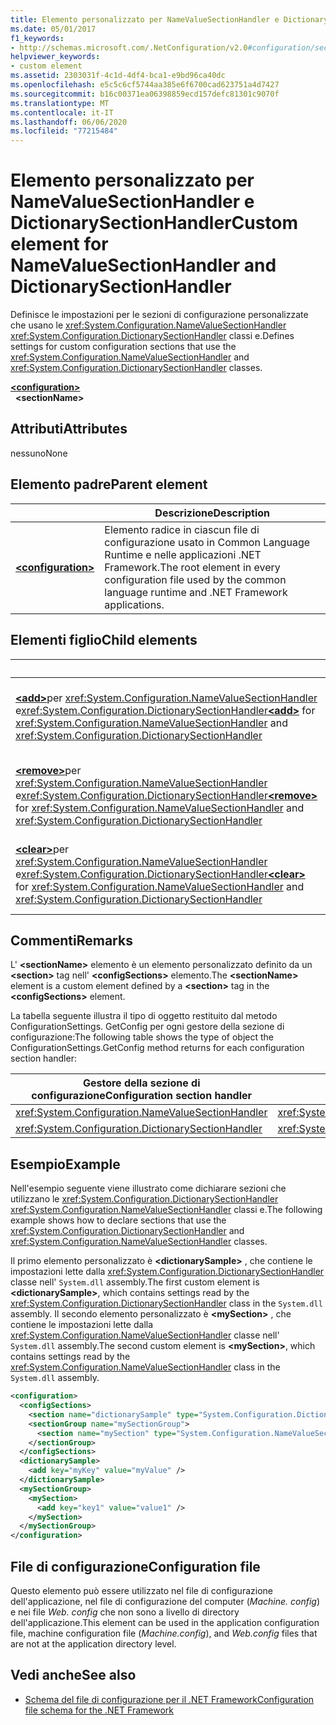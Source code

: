 ```yaml
---
title: Elemento personalizzato per NameValueSectionHandler e DictionarySectionHandler
ms.date: 05/01/2017
f1_keywords:
- http://schemas.microsoft.com/.NetConfiguration/v2.0#configuration/sectionName
helpviewer_keywords:
- custom element
ms.assetid: 2303031f-4c1d-4df4-bca1-e9bd96ca40dc
ms.openlocfilehash: e5c5c6cf5744aa385e6f6700cad623751a4d7427
ms.sourcegitcommit: b16c00371ea06398859ecd157defc81301c9070f
ms.translationtype: MT
ms.contentlocale: it-IT
ms.lasthandoff: 06/06/2020
ms.locfileid: "77215484"
---
```

# <a name="custom-element-for-namevaluesectionhandler-and-dictionarysectionhandler"></a><span data-ttu-id="2bfd0-102">Elemento personalizzato per NameValueSectionHandler e DictionarySectionHandler</span><span class="sxs-lookup"><span data-stu-id="2bfd0-102">Custom element for NameValueSectionHandler and DictionarySectionHandler</span></span>

<span data-ttu-id="2bfd0-103">Definisce le impostazioni per le sezioni di configurazione personalizzate che usano le <xref:System.Configuration.NameValueSectionHandler> <xref:System.Configuration.DictionarySectionHandler> classi e.</span><span class="sxs-lookup"><span data-stu-id="2bfd0-103">Defines settings for custom configuration sections that use the <xref:System.Configuration.NameValueSectionHandler> and <xref:System.Configuration.DictionarySectionHandler> classes.</span></span>

[**\<configuration>**](configuration-element.md)\
&nbsp;&nbsp;**\<sectionName>**

## <a name="attributes"></a><span data-ttu-id="2bfd0-104">Attributi</span><span class="sxs-lookup"><span data-stu-id="2bfd0-104">Attributes</span></span>

<span data-ttu-id="2bfd0-105">nessuno</span><span class="sxs-lookup"><span data-stu-id="2bfd0-105">None</span></span>

## <a name="parent-element"></a><span data-ttu-id="2bfd0-106">Elemento padre</span><span class="sxs-lookup"><span data-stu-id="2bfd0-106">Parent element</span></span>

|     | <span data-ttu-id="2bfd0-107">Descrizione</span><span class="sxs-lookup"><span data-stu-id="2bfd0-107">Description</span></span> |
| --- | ----------- |
| [**\<configuration>**](configuration-element.md) | <span data-ttu-id="2bfd0-108">Elemento radice in ciascun file di configurazione usato in Common Language Runtime e nelle applicazioni .NET Framework.</span><span class="sxs-lookup"><span data-stu-id="2bfd0-108">The root element in every configuration file used by the common language runtime and .NET Framework applications.</span></span> |

## <a name="child-elements"></a><span data-ttu-id="2bfd0-109">Elementi figlio</span><span class="sxs-lookup"><span data-stu-id="2bfd0-109">Child elements</span></span>

|     | <span data-ttu-id="2bfd0-110">Descrizione</span><span class="sxs-lookup"><span data-stu-id="2bfd0-110">Description</span></span> |
| --- | ----------- |
| <span data-ttu-id="2bfd0-111">[**\<add>**](add-element-for-custom-2.md)per <xref:System.Configuration.NameValueSectionHandler> e<xref:System.Configuration.DictionarySectionHandler></span><span class="sxs-lookup"><span data-stu-id="2bfd0-111">[**\<add>**](add-element-for-custom-2.md) for <xref:System.Configuration.NameValueSectionHandler> and <xref:System.Configuration.DictionarySectionHandler></span></span>  | <span data-ttu-id="2bfd0-112">Aggiunge le impostazioni dell'applicazione personalizzata.</span><span class="sxs-lookup"><span data-stu-id="2bfd0-112">Adds custom application settings.</span></span> |
| <span data-ttu-id="2bfd0-113">[**\<remove>**](remove-element-for-custom-2.md)per <xref:System.Configuration.NameValueSectionHandler> e<xref:System.Configuration.DictionarySectionHandler></span><span class="sxs-lookup"><span data-stu-id="2bfd0-113">[**\<remove>**](remove-element-for-custom-2.md) for <xref:System.Configuration.NameValueSectionHandler> and <xref:System.Configuration.DictionarySectionHandler></span></span> | <span data-ttu-id="2bfd0-114">Rimuove un'impostazione definita in precedenza.</span><span class="sxs-lookup"><span data-stu-id="2bfd0-114">Removes a previously defined setting.</span></span> |
| <span data-ttu-id="2bfd0-115">[**\<clear>**](clear-element-for-custom-2.md)per <xref:System.Configuration.NameValueSectionHandler> e<xref:System.Configuration.DictionarySectionHandler></span><span class="sxs-lookup"><span data-stu-id="2bfd0-115">[**\<clear>**](clear-element-for-custom-2.md) for <xref:System.Configuration.NameValueSectionHandler> and <xref:System.Configuration.DictionarySectionHandler></span></span> | <span data-ttu-id="2bfd0-116">Cancella tutte le impostazioni definite in precedenza in una sezione.</span><span class="sxs-lookup"><span data-stu-id="2bfd0-116">Clears all previously defined settings in a section.</span></span> |

## <a name="remarks"></a><span data-ttu-id="2bfd0-117">Commenti</span><span class="sxs-lookup"><span data-stu-id="2bfd0-117">Remarks</span></span>

<span data-ttu-id="2bfd0-118">L' **\<sectionName>** elemento è un elemento personalizzato definito da un **\<section>** tag nell' **\<configSections>** elemento.</span><span class="sxs-lookup"><span data-stu-id="2bfd0-118">The **\<sectionName>** element is a custom element defined by a **\<section>** tag in the **\<configSections>** element.</span></span>

<span data-ttu-id="2bfd0-119">La tabella seguente illustra il tipo di oggetto restituito dal metodo ConfigurationSettings. GetConfig per ogni gestore della sezione di configurazione:</span><span class="sxs-lookup"><span data-stu-id="2bfd0-119">The following table shows the type of object the ConfigurationSettings.GetConfig method returns for each configuration section handler:</span></span>

| <span data-ttu-id="2bfd0-120">Gestore della sezione di configurazione</span><span class="sxs-lookup"><span data-stu-id="2bfd0-120">Configuration section handler</span></span>                        | <span data-ttu-id="2bfd0-121">Tipo restituito</span><span class="sxs-lookup"><span data-stu-id="2bfd0-121">Return type</span></span>                                                |
| ---------------------------------------------------- | ---------------------------------------------------------- |
| <xref:System.Configuration.NameValueSectionHandler>  | <xref:System.Collections.Specialized.NameValueCollection>  |
| <xref:System.Configuration.DictionarySectionHandler> | <xref:System.Collections.IDictionary>                      |

## <a name="example"></a><span data-ttu-id="2bfd0-122">Esempio</span><span class="sxs-lookup"><span data-stu-id="2bfd0-122">Example</span></span>

<span data-ttu-id="2bfd0-123">Nell'esempio seguente viene illustrato come dichiarare sezioni che utilizzano le <xref:System.Configuration.DictionarySectionHandler> <xref:System.Configuration.NameValueSectionHandler> classi e.</span><span class="sxs-lookup"><span data-stu-id="2bfd0-123">The following example shows how to declare sections that use the <xref:System.Configuration.DictionarySectionHandler> and <xref:System.Configuration.NameValueSectionHandler> classes.</span></span>

<span data-ttu-id="2bfd0-124">Il primo elemento personalizzato è **\<dictionarySample>** , che contiene le impostazioni lette dalla <xref:System.Configuration.DictionarySectionHandler> classe nell' `System.dll` assembly.</span><span class="sxs-lookup"><span data-stu-id="2bfd0-124">The first custom element is **\<dictionarySample>**, which contains settings read by the <xref:System.Configuration.DictionarySectionHandler> class in the `System.dll` assembly.</span></span> <span data-ttu-id="2bfd0-125">Il secondo elemento personalizzato è **\<mySection>** , che contiene le impostazioni lette dalla <xref:System.Configuration.NameValueSectionHandler> classe nell' `System.dll` assembly.</span><span class="sxs-lookup"><span data-stu-id="2bfd0-125">The second custom element is **\<mySection>**, which contains settings read by the <xref:System.Configuration.NameValueSectionHandler> class in the `System.dll` assembly.</span></span>

```xml
<configuration>
  <configSections>
    <section name="dictionarySample" type="System.Configuration.DictionarySectionHandler,System" />
    <sectionGroup name="mySectionGroup">
      <section name="mySection" type="System.Configuration.NameValueSectionHandler,System" />
    </sectionGroup>
  </configSections>
  <dictionarySample>
    <add key="myKey" value="myValue" />
  </dictionarySample>
  <mySectionGroup>
    <mySection>
      <add key="key1" value="value1" />
    </mySection>
  </mySectionGroup>
</configuration>
```

## <a name="configuration-file"></a><span data-ttu-id="2bfd0-126">File di configurazione</span><span class="sxs-lookup"><span data-stu-id="2bfd0-126">Configuration file</span></span>

<span data-ttu-id="2bfd0-127">Questo elemento può essere utilizzato nel file di configurazione dell'applicazione, nel file di configurazione del computer (*Machine. config*) e nei file *Web. config* che non sono a livello di directory dell'applicazione.</span><span class="sxs-lookup"><span data-stu-id="2bfd0-127">This element can be used in the application configuration file, machine configuration file (*Machine.config*), and *Web.config* files that are not at the application directory level.</span></span>

## <a name="see-also"></a><span data-ttu-id="2bfd0-128">Vedi anche</span><span class="sxs-lookup"><span data-stu-id="2bfd0-128">See also</span></span>

- [<span data-ttu-id="2bfd0-129">Schema del file di configurazione per il .NET Framework</span><span class="sxs-lookup"><span data-stu-id="2bfd0-129">Configuration file schema for the .NET Framework</span></span>](index.md)
